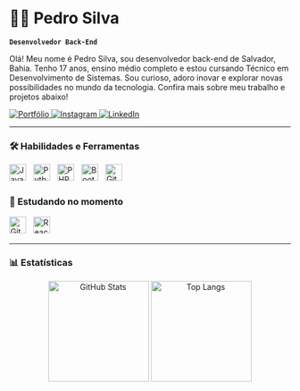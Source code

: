 # 👨‍💻 Pedro Silva

**`Desenvolvedor Back-End`**


Olá! Meu nome é Pedro Silva, sou desenvolvedor back-end de Salvador, Bahia. Tenho 17 anos, ensino médio completo e estou cursando Técnico em Desenvolvimento de Sistemas. Sou curioso, adoro inovar e explorar novas possibilidades no mundo da tecnologia. Confira mais sobre meu trabalho e projetos abaixo!

<p align="left">
    <a href="https://pedro-dev.me" target="_blank">
        <img 
            alt="Portfólio" 
            title="Acesse meu portfólio" 
            src="https://img.shields.io/badge/Portfólio-pedro--dev.me-blue?style=for-the-badge&logo=internet-explorer&logoColor=white" 
        />
    </a>
    <a href="https://instagram.com/pedros.gg" target="_blank">
        <img 
            alt="Instagram" 
            title="Siga-me no Instagram" 
            src="https://img.shields.io/badge/Instagram-pedros.gg-E4405F?style=for-the-badge&logo=instagram&logoColor=white" 
        />
    </a>
    <a href="http://linkedin.com/in/pedro-silva-bba449315/" target="_blank">
        <img 
            alt="LinkedIn" 
            title="Conecte-se comigo no LinkedIn" 
            src="https://img.shields.io/badge/LinkedIn-Pedro%20Silva-0077B5?style=for-the-badge&logo=linkedin&logoColor=white" 
        />
    </a>
</p>

---

### 🛠️ Habilidades e Ferramentas

<img align="left" alt="Java" title="Java (POO)" width="30px" style="padding-right: 10px;" src="https://cdn.jsdelivr.net/gh/devicons/devicon/icons/java/java-original.svg" />
<img align="left" alt="Python" title="Python (iniciante)" width="30px" style="padding-right: 10px;" src="https://cdn.jsdelivr.net/gh/devicons/devicon/icons/python/python-original.svg" />
<img align="left" alt="PHP" title="PHP (médio)" width="30px" style="padding-right: 10px;" src="https://cdn.jsdelivr.net/gh/devicons/devicon/icons/php/php-original.svg" />
<img align="left" alt="Bootstrap" title="Bootstrap" width="30px" style="padding-right: 10px;" src="https://cdn.jsdelivr.net/gh/devicons/devicon/icons/bootstrap/bootstrap-original.svg" />
<img align="left" alt="GitHub" title="GitHub" width="30px" style="padding-right: 10px;" src="https://cdn.jsdelivr.net/gh/devicons/devicon/icons/github/github-original.svg" />

<br />
<br />

### 📘 Estudando no momento

<img align="left" alt="Git" title="Git" width="30px" style="padding-right: 10px;" src="https://cdn.jsdelivr.net/gh/devicons/devicon/icons/git/git-original.svg" />
<img align="left" alt="React Native" title="React Native (estudando)" width="30px" style="padding-right: 10px;" src="https://cdn.jsdelivr.net/gh/devicons/devicon/icons/react/react-original.svg" />

<br />
<br />

---


### 📊 Estatísticas

<div align="center">
  <img 
    align="center" 
    alt="GitHub Stats" 
    height="180px" 
    src="https://github-readme-stats.vercel.app/api?username=psilvagg&show_icons=true&theme=tokyonight&include_all_commits=true&locale=pt-br" 
  />
  <img 
    align="center" 
    alt="Top Langs" 
    height="180px" 
    src="https://github-readme-stats.vercel.app/api/top-langs/?username=psilvagg&theme=tokyonight&layout=compact&custom_title=Linguagens&langs_count=9" 
  />
</div>
